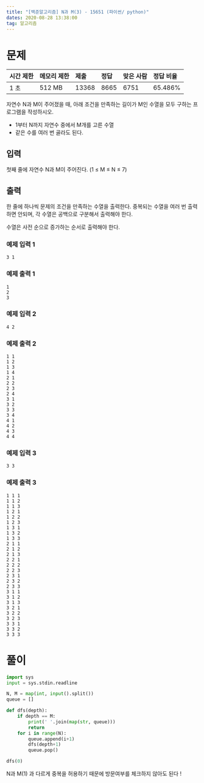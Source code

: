 ```yaml
---
title: "[백준알고리즘] N과 M(3) - 15651 (파이썬/ python)"
dates: 2020-08-28 13:38:00
tag: 알고리즘
---
```




# 문제

| 시간 제한 | 메모리 제한 | 제출  | 정답 | 맞은 사람 | 정답 비율 |
| :-------- | :---------- | :---- | :--- | :-------- | :-------- |
| 1 초      | 512 MB      | 13368 | 8665 | 6751      | 65.486%   |



자연수 N과 M이 주어졌을 때, 아래 조건을 만족하는 길이가 M인 수열을 모두 구하는 프로그램을 작성하시오.

- 1부터 N까지 자연수 중에서 M개를 고른 수열
- 같은 수를 여러 번 골라도 된다.

## 입력

첫째 줄에 자연수 N과 M이 주어진다. (1 ≤ M ≤ N ≤ 7)

## 출력

한 줄에 하나씩 문제의 조건을 만족하는 수열을 출력한다. 중복되는 수열을 여러 번 출력하면 안되며, 각 수열은 공백으로 구분해서 출력해야 한다.

수열은 사전 순으로 증가하는 순서로 출력해야 한다.

### 예제 입력 1 

```
3 1
```

### 예제 출력 1 

```
1
2
3
```

### 예제 입력 2 

```
4 2
```

### 예제 출력 2 

```
1 1
1 2
1 3
1 4
2 1
2 2
2 3
2 4
3 1
3 2
3 3
3 4
4 1
4 2
4 3
4 4
```

### 예제 입력 3 

```
3 3
```

### 예제 출력 3 

```
1 1 1
1 1 2
1 1 3
1 2 1
1 2 2
1 2 3
1 3 1
1 3 2
1 3 3
2 1 1
2 1 2
2 1 3
2 2 1
2 2 2
2 2 3
2 3 1
2 3 2
2 3 3
3 1 1
3 1 2
3 1 3
3 2 1
3 2 2
3 2 3
3 3 1
3 3 2
3 3 3
```



# 풀이

```python
import sys
input = sys.stdin.readline

N, M = map(int, input().split())
queue = []

def dfs(depth):
    if depth == M:
        print(' '.join(map(str, queue)))
        return
    for i in range(N):
        queue.append(i+1)
        dfs(depth+1)
        queue.pop()

dfs(0)
```



N과 M(1) 과 다르게 중복을 허용하기 때문에 방문여부를 체크하지 않아도 된다 !